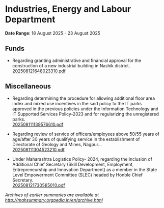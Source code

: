 # Industries, Energy and Labour Department

**Date Range**: 18 August 2025 - 23 August 2025


## Funds
- Regarding granting administrative and financial approval for the construction of a new industrial building in Nashik district.\
  [202508121648023310.pdf](https://gr.maharashtra.gov.in/Site/Upload/Government%20Resolutions/English/202508121648023310.pdf)

## Miscellaneous
- Regarding determining the procedure for allowing additional floor area index and mixed use incentives in the said policy to the IT parks approved in the previous policies under the Information Technology and IT Supported Services Policy-2023 and for regularizing the unregistered parks.\
  [202508111139576610.pdf](https://gr.maharashtra.gov.in/Site/Upload/Government%20Resolutions/English/202508111139576610.pdf)

- Regarding review of service of officers/employees above 50/55 years of age/after 30 years of qualifying service in the establishment of Directorate of Geology and Mines, Nagpur...\
  [202508111304523210.pdf](https://gr.maharashtra.gov.in/Site/Upload/Government%20Resolutions/English/202508111304523210.pdf)

- Under Maharashtra Logistics Policy- 2024, regarding the inclusion of Additional Chief Secretary (Skill Development, Employment, Entrepreneurship and Innovation Department) as a member in the State Level Empowerment Committee (SLEC) headed by Honble Chief Secretary.\
  [202508121730585010.pdf](https://gr.maharashtra.gov.in/Site/Upload/Government%20Resolutions/English/202508121730585010.pdf)


*Archives of earlier summaries are available at http://mahsummary.orgpedia.in/en/archive.html*